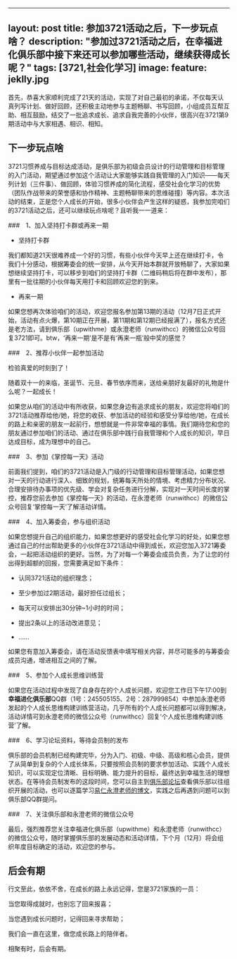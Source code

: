  ---
layout: post
title: 参加3721活动之后，下一步玩点啥？
description: "参加过3721活动之后，在幸福进化俱乐部中接下来还可以参加哪些活动，继续获得成长呢？"
tags: [3721,社会化学习]
image:
  feature: jeklly.jpg
---

首先，恭喜大家顺利完成了21天的活动，实现了对自己最初的承诺，不仅每天认真列写计划、做好回顾，还积极主动地参与主题畅聊、书写回顾，小组成员互帮互助、相互鼓励，结交了一批追求成长、追求自我完善的小伙伴，很高兴在3721第9期活动中与大家相遇、相识、相知。

## 下一步玩点啥
3721习惯养成与目标达成活动，是俱乐部为初级会员设计的行动管理和目标管理的入门活动，期望通过参加这个活动让大家能够实践自我管理的入门知识——每天列计划（三件事）、做回顾，体验习惯养成的简化流程，感受社会化学习的优势（团队作战带来的荣誉感和协作精神、主题畅聊带来的思维碰撞）等内容。本次活动的结束，正是您个人成长的开始，很多小伙伴会产生这样的疑惑，我参加完咱们的3721活动之后，还可以继续玩点啥呢？且听我一一道来：

###　1、加入坚持打卡群或再来一期

* 坚持打卡群

我们都知道21天很难养成一个好的习惯，有些小伙伴今天早上还在继续打卡，令我们十分感动，根据筹委会的统一安排，从今天开始本群就开放畅聊了，大家如果想继续坚持打卡，可以移步到咱们的坚持打卡群（二维码稍后将在群中发布），那里有一批往期的小伙伴每天用打卡和回顾欢迎您的到来。

* 再来一期

如果您想再次体验咱们的活动，欢迎您报名参加第13期的活动（12月7日正式开始，活动有点火爆，第10期正在开展，第11期和第12期已经报满了），报名方式还是老方法，请到俱乐部（upwithme）或永澄老师（runwithcc）的微信公众号回复3721即可。btw，‘再来一期’是不是有‘再来一瓶’般中奖的感觉？

###　2、推荐小伙伴一起参加活动

检验真爱的时刻到了！

随着双十一的来临，圣诞节、元旦、春节依序而来，送给亲朋好友最好的礼物是什么呢？一起成长！

如果您从咱们的活动中有所收获，如果您身边有追求成长的朋友，欢迎您将咱们的3721活动推荐给他/她，将您的收获、参加活动的经验和感受分享给他/她，在成长的路上和亲密的朋友一起前行，想想就是一件非常幸福的事情。我们期待您和您的朋友通过参加咱们的活动、通过在俱乐部中践行自我管理和个人成长的知识，早日达成目标，成为理想中的自己。

###　3、参加《掌控每一天》活动

前面我们提到，咱们的3721活动是入门级的行动管理和目标管理活动，如果您想对一天的行动进行深入、细致的规划，统筹每天所处的情境、考虑精力分布状况、合理安排待办事项的优先级、学会对复杂任务进行分解，实现对一天时间长度的掌控，推荐您前去参加《掌控每一天》的活动，在永澄老师（runwithcc）的微信公众号回复‘掌控每一天’了解活动详情。

###　4、加入筹委会，参与组织活动

如果您想提升自己的组织能力，如果您想更好的感受社会化学习的好处，如果您想通过自己的付出帮助更多的小伙伴在3721活动中得到成长，欢迎您加入3721筹委会，一起把活动组织的更好。当然，为了对每一个筹委会成员负责，为了让您的付出得到超额的回报，您需要满足如下条件：

* 认同3721活动的组织理念；

* 至少参加过2期活动，最好担任过组长；

* 每天可以安排出30分钟~1小时的时间；

* 提出2条以上的活动改进意见；

* …… 

如果您有意加入筹委会，请在活动反馈表中填写相关内容，并尽可能多的与筹委会成员沟通，增进相互之间的了解。

###　5、参加个人成长思维训练营

如果您在活动过程中发现了自身存在的个人成长问题，欢迎您工作日下午17:00到**幸福进化俱乐部**QQ群（1号：245505155、2号：287999854）中参加永澄老师发起的个人成长思维构建训练营活动，几乎所有的个人成长问题都可以得到解决，活动详情可到永澄老师的微信公众号（runwithcc）回复‘个人成长思维构建训练营’了解。

###　6、学习论坛资料，等待会员制的发布

俱乐部的会员机制已经构建完毕，分为入门、初级、中级、高级和核心会员，提供了从简单到复杂的个人成长体系，只要按照会员制的要求参加活动、实践个人成长知识，可以实现定位清晰、目标明确、能力提升的目标，最终达到幸福生活的理想状态。在等待会员制发布的这段时间，您可以自主到[俱乐部论坛](http://bbs.upwith.me/forum.php/)查看俱乐部以往组织开展的活动，也可以逐篇学习[易仁永澄老师的博文](http://blog.hiddenwangcc.com/)，实践之后再遇到问题可以到俱乐部QQ群提问。

###　7、关注俱乐部和永澄老师的微信公众号

最后，强烈推荐您关注幸福进化俱乐部（upwithme）和永澄老师（runwithcc）的微信公众号，随时掌握俱乐部的发展动态和活动详情，下个月（12月）将会组织年度目标确定的活动，欢迎您的参与。

## 后会有期

行文至此，依依不舍，在成长的路上永远记得，您是3721家族的一员：

当您取得成就时，也别忘了回来报喜；

当您遇到成长问题时，记得回来寻求帮助；

我们会一直在这里，做您成长路上的陪伴者。


相聚有时，后会有期。